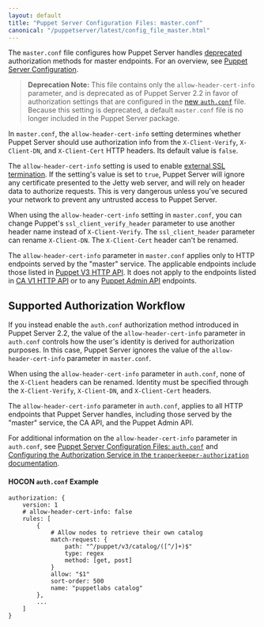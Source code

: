 ```yaml
---
layout: default
title: "Puppet Server Configuration Files: master.conf"
canonical: "/puppetserver/latest/config_file_master.html"
---
```


[`trapperkeeper-authorization`]: https://github.com/puppetlabs/trapperkeeper-authorization
[new `auth.conf`]: ./config_file_auth.markdown
[Puppet `auth.conf`]: https://docs.puppet.com/puppet/latest/reference/config_file_auth.html
[deprecated]: ./deprecated_features.markdown
[`puppetserver.conf`]: ./config_file_puppetserver.markdown

The `master.conf` file configures how Puppet Server handles [deprecated][] authorization methods for master endpoints. For an overview, see [Puppet Server Configuration](./configuration.markdown).

> **Deprecation Note:** This file contains only the `allow-header-cert-info` parameter, and is deprecated as of Puppet Server 2.2 in favor of authorization settings that are configured in the [new `auth.conf`][] file. Because this setting is deprecated, a default `master.conf` file is no longer included in the Puppet Server package.

In `master.conf`, the `allow-header-cert-info` setting determines whether Puppet Server should use authorization info from the `X-Client-Verify`, `X-Client-DN`, and `X-Client-Cert` HTTP headers. Its default value is `false`.

The `allow-header-cert-info` setting is used to enable [external SSL termination](./external_ssl_termination.markdown). If the setting's value is set to `true`, Puppet Server will ignore any certificate presented to the Jetty web server, and will rely on header data to authorize requests. This is very dangerous unless you've secured your network to prevent any untrusted access to Puppet Server.

When using the `allow-header-cert-info` setting in `master.conf`, you can change Puppet's `ssl_client_verify_header` parameter to use another header name instead of `X-Client-Verify`. The `ssl_client_header` parameter can rename `X-Client-DN`. The `X-Client-Cert` header can't be renamed.

The `allow-header-cert-info` parameter in `master.conf` applies only to HTTP endpoints served by the "master" service. The applicable endpoints include those listed in [Puppet V3 HTTP API](https://docs.puppet.com/puppet/latest/reference/http_api/http_api_index.html#puppet-v3-http-api). It does not apply to the endpoints listed in [CA V1 HTTP API](https://docs.puppet.com/puppet/latest/reference/http_api/http_api_index.html#ca-v1-http-api) or to any [Puppet Admin API][`puppetserver.conf`] endpoints.

## Supported Authorization Workflow

If you instead enable the `auth.conf` authorization method introduced in Puppet Server 2.2, the value of the `allow-header-cert-info` parameter in `auth.conf` controls how the user's identity is derived for authorization purposes. In this case, Puppet Server ignores the value of the `allow-header-cert-info` parameter in `master.conf`.

When using the `allow-header-cert-info` parameter in `auth.conf`, none of the `X-Client` headers can be renamed. Identity must be specified through the `X-Client-Verify`, `X-Client-DN`, and `X-Client-Cert` headers.

The `allow-header-cert-info` parameter in `auth.conf`, applies to all HTTP endpoints that Puppet Server handles, including those served by the "master" service, the CA API, and the Puppet Admin API.

For additional information on the `allow-header-cert-info` parameter in `auth.conf`, see [Puppet Server Configuration Files: `auth.conf`][new `auth.conf`] and [Configuring the Authorization Service in the `trapperkeeper-authorization` documentation](https://github.com/puppetlabs/trapperkeeper-authorization/blob/master/doc/authorization-config.md#allow-header-cert-info).

#### HOCON `auth.conf` Example

~~~ hocon
authorization: {
    version: 1
    # allow-header-cert-info: false
    rules: [
        {
            # Allow nodes to retrieve their own catalog
            match-request: {
                path: "^/puppet/v3/catalog/([^/]+)$"
                type: regex
                method: [get, post]
            }
            allow: "$1"
            sort-order: 500
            name: "puppetlabs catalog"
        },
        ...
    ]
}
~~~
